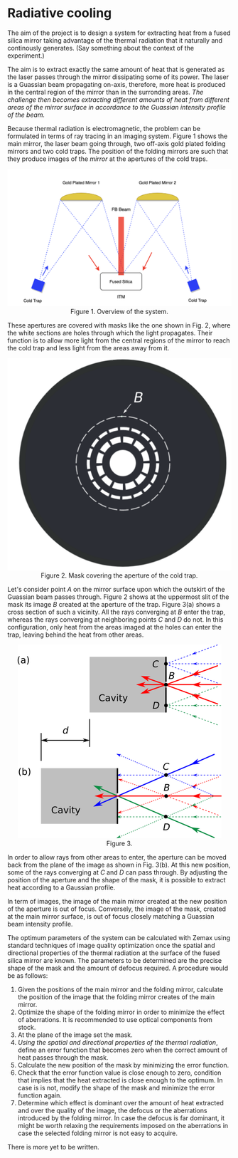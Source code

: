 # Radiative cooling

The aim of the project is to design a system for extracting heat from a fused silica mirror taking advantage of the thermal radiation that it naturally and continously generates. (Say something about the context of the experiment.)

The aim is to extract exactly the same amount of heat that is generated as the laser passes through the mirror dissipating some of its power. The laser is a Guassian beam propagating on-axis, therefore, more heat is produced in the central region of the mirror than in the surronding areas. *The challenge then becomes extracting different amounts of heat from different areas of the mirror surface in accordance to the Guassian intensity profile of the beam.* 

Because thermal radiation is electromagnetic, the problem can be formulated in terms of ray tracing in an imaging system. Figure 1 shows the main mirror, the laser beam going through, two off-axis gold plated folding mirrors and two cold traps. The position of the folding mirrors are such that they produce  images of the *mirror* at the apertures of the cold traps.


<!-- <img src="figures/radiative_cooling_overview.png" alt="drawing" width="800"/> -->


<p align="center">
  <img src="figures/radiative_cooling_overview.png">
  Figure 1. Overview of the system.
</p>

These apertures are covered with masks like the one shown in Fig. 2, where the white sections are holes through which the light propagates. Their function is to allow more light from the central regions of the mirror to reach the cold trap and less light from the areas away from it. 

<p align="center">
  <img src="figures/mask.png" width="600"><br>
  Figure 2. Mask covering the aperture of the cold trap.
</p>


Let's consider point $A$ on the mirror surface upon which the outskirt of the Guassian beam passes through. Figure 2 shows at the uppermost slit of the mask its image $B$ created at the aperture of the trap. Figure 3(a) shows a cross section of such a vicinity. All the rays converging at $B$ enter the trap, whereas the rays converging at neighboring points $C$ and $D$ do not. In this configuration, only heat from the areas imaged at the holes can enter the trap, leaving behind the heat from other areas.


<p align="center">
     <img src="figures/radiative_cooling.png"><br>
     Figure 3.
</p>

In order to allow rays from other areas to enter, the aperture can be moved back from the plane of the image as shown in Fig. 3(b). At this new position, some of the rays converging at $C$ and $D$ can pass through. By adjusting the position of the aperture and the shape of the mask, it is possible to extract heat according to a Gaussian profile.  

In term of images, the image of the main mirror created at the new position of the aperture is out of focus. Conversely, the image of the mask, created at the main mirror surface, is out of focus closely matching a Guassian beam intensity profile.

The optimum parameters of the system can be calculated with Zemax using standard techniques of image quality optimization once the spatial and directional properties of the thermal radiation at the surface of the fused silica mirror are known. The parameters to be determined are the precise shape of the mask and the amount of defocus required. A procedure would be as follows:

1. Given the positions of the main mirror and the folding mirror, calculate the position of the image that the folding mirror creates of the main mirror.
2. Optimize the shape of the folding mirror in order to minimize the effect of aberrations. It is recommended to use optical components from stock.
3. At the plane of the image set the mask.
4. *Using the spatial and directional properties of the thermal radiation*, define an error function that becomes zero when the correct amount of heat passes through the mask.
5. Calculate the new position of the mask by minimizing the error function.
6. Check that the error function value is close enough to zero, condition that implies that the heat extracted is close enough to the optimum. In case is is not, modify the shape of the mask and minimize the error function again.
7. Determine which effect is dominant over the amount of heat extracted and over the quality of the image, the defocus or the aberrations introduced by the folding mirror. In case the defocus is far dominant, it might be worth relaxing the requirements imposed on the aberrations in case the selected folding mirror is not easy to acquire.

There is more yet to be written.

<!--

1. Given the properties of fused silica, the shape of the mirror, and the shape and power of the incoming beam, calculate the total amount of heat dissipated and the thermal radiant intensity (radiant flux per solid angle as a function of direction).
     
3. ~~Then, it should be possible to calculate the deformation and the temperature map of the mirror. For example, see [this technical note](https://www.google.com/url?sa=t&rct=j&q=&esrc=s&source=web&cd=&cad=rja&uact=8&ved=2ahUKEwiw47mF6t2CAxWWLUQIHc9PBQUQFnoECBQQAQ&url=https%3A%2F%2Fopensky.ucar.edu%2Fislandora%2Fobject%2Freports%253A7%2Fdatastream%2FPDF%2Fdownload%2Fcitation.pdf&usg=AOvVaw2-d9chybtS9aTcPbrS1V10&opi=89978449).~~

5. The folding mirrors must reflect *optimally* the radiation from the mirror into the sink, and the sink must keep it from returning to the mirror so the cooling ensues. Therefore, from the thermal radiant intensity, calculate the total solid angle the folding mirrors need to span, their shape, and the temperature and shape of the sinks, in order to extract more heat than the one deposited by the laser on the mirror. This is equivalent to saying that the *view factor* (also called *shape factor*) from the main mirror onto the sinks, via the folding mirrors, must be large enough. This is a calculation that could be done with Comsol (or the like).

With respect to the shape and material of the folding mirrors and the sinks:
- The folding mirrors can be coated with gold, wich offers an average reflectance larger than 97% from 800 nm to 20 $\rm \mu m$ [(see this link)](https://www.thorlabs.com/newgrouppage9.cfm?objectgroup_id=8851).
- The sinks could be cavities, coated in the inside with [Fractal Black](https://acktar.com/product/fractal-black/) (or the like), with an aperture big enough to allow the thermal radiation to enter. They must be connected to a conductive cooling system to regulate their temperature. 




-->


